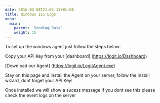 ```yaml
---
date: 2016-03-08T21:07:13+01:00
title: Windows IIS Logs
menu:
  main:
    parent: 'Sending Data'
    weight: 15
---
```


To set up the windows agent just follow the steps below:

Copy your API Key from your [dashboard] (https://logit.io/Dashboard)

[Download our Agent] (https://logit.io/LogitAgent.exe)

Stay on this page and install the Agent on your server, follow the install wizard, dont forget your API Key!

Once installed we will show a sucess message if you dont see this please check the event logs on the server
